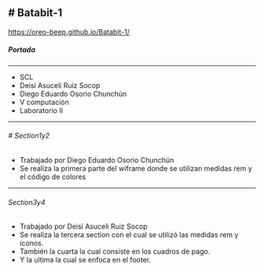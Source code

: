 ## # Batabit-1
https://oreo-beep.github.io/Batabit-1/
##### Portada
------------
-  SCL
- Deisi Asuceli Ruiz Socop 
- Diego Eduardo Osorio Chunchún
- V computación
- Laboratorio II
------------------------
###### # Section1y2
- Trabajado por Diego Eduardo Osorio Chunchún
- Se realiza la primera parte del wiframe donde se utilizan medidas rem y el código de colores
-------------------------------------------------
###### Section3y4
- Trabajado por Deisi Asuceli Ruiz Socop
- Se realiza la tercera section con el cual se utilizó  las medidas rem y iconos.
- También la cuarta la cual consiste en   los cuadros de pago.
- Y la ultima la cual se enfoca en el footer.
